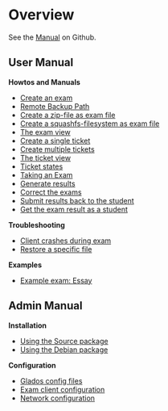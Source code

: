 # Overview

See the [Manual](https://github.com/imedias/glados/tree/master/howtos/README.md) on Github.

## User Manual

**Howtos and Manuals**

* [Create an exam](create-exam.md)
* [Remote Backup Path](remote-backup-path.md)
* [Create a zip-file as exam file](create-zip-exam-file.md)
* [Create a squashfs-filesystem as exam file](create-squashfs-exam-file.md)
* [The exam view](exam-view.md)
* [Create a single ticket](create-single-ticket.md)
* [Create multiple tickets](create-multiple-tickets.md)
* [The ticket view ](ticket-view.md)
* [Ticket states](ticket-states.md)
* [Taking an Exam](take-exam.md)
* [Generate results](generate-results.md)
* [Correct the exams](correct-exams.md)
* [Submit results back to the student](submit-results.md)
* [Get the exam result as a student](get-exam-result.md)

**Troubleshooting**

* [Client crashes during exam](client-crash.md)
* [Restore a specific file](restore-specific-file.md)

**Examples**

* [Example exam: Essay](example-exam-essay.md)

## Admin Manual

**Installation**

* [Using the Source package](manual-install.md)
* [Using the Debian package](deb-install.md)

**Configuration**

* [Glados config files](config-files.md)
* [Exam client configuration](client-config.md)
* [Network configuration](network-config.md)
